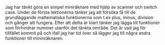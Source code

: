 Jag har tänkt göra en simpel miniräknare med hjälp av scanner och switch case.
Under de första lektionerna tänker jag att försöka få till de grundläggande mattematiska funktionerna som t.ex plus, minus, division och gånger att fungera.
Efter att detta är klart tänker jag lägga till funktioner som förhindrar nummer utanför det tänkta område.
Det är vad jag för tillfället kommit på och ifall jag har tid över så lägger jag till några andra funktioner till mininräknaren. 